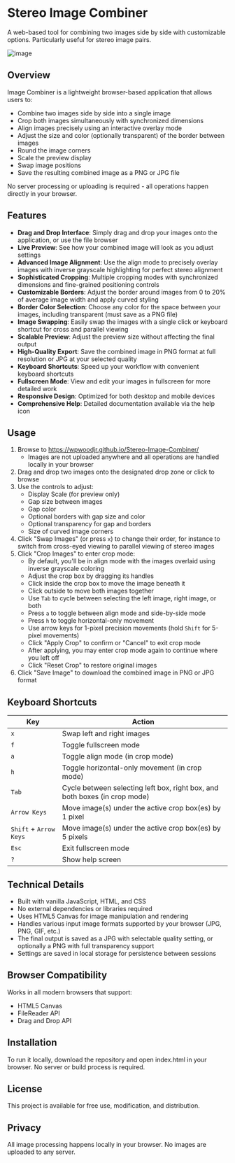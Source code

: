 # Stereo Image Combiner

A web-based tool for combining two images side by side with customizable options. Particularly useful for stereo image pairs.

![image](https://github.com/user-attachments/assets/26c7b5bc-91e9-44a6-aabe-a0d1cbab2fba)

## Overview

Image Combiner is a lightweight browser-based application that allows users to:
- Combine two images side by side into a single image
- Crop both images simultaneously with synchronized dimensions
- Align images precisely using an interactive overlay mode
- Adjust the size and color (optionally transparent) of the border between images
- Round the image corners
- Scale the preview display
- Swap image positions
- Save the resulting combined image as a PNG or JPG file

No server processing or uploading is required - all operations happen directly in your browser.

## Features

- **Drag and Drop Interface**: Simply drag and drop your images onto the application, or use the file browser
- **Live Preview**: See how your combined image will look as you adjust settings
- **Advanced Image Alignment**: Use the align mode to precisely overlay images with inverse grayscale highlighting for perfect stereo alignment
- **Sophisticated Cropping**: Multiple cropping modes with synchronized dimensions and fine-grained positioning controls
- **Customizable Borders**: Adjust the border around images from 0 to 20% of average image width and apply curved styling
- **Border Color Selection**: Choose any color for the space between your images, including transparent (must save as a PNG file)
- **Image Swapping**: Easily swap the images with a single click or keyboard shortcut for cross and parallel viewing
- **Scalable Preview**: Adjust the preview size without affecting the final output
- **High-Quality Export**: Save the combined image in PNG format at full resolution or JPG at your selected quality
- **Keyboard Shortcuts**: Speed up your workflow with convenient keyboard shortcuts
- **Fullscreen Mode**: View and edit your images in fullscreen for more detailed work
- **Responsive Design**: Optimized for both desktop and mobile devices
- **Comprehensive Help**: Detailed documentation available via the help icon

## Usage

1. Browse to https://wpwoodjr.github.io/Stereo-Image-Combiner/
   - Images are not uploaded anywhere and all operations are handled locally in your browser
2. Drag and drop two images onto the designated drop zone or click to browse
3. Use the controls to adjust:
   - Display Scale (for preview only)
   - Gap size between images
   - Gap color
   - Optional borders with gap size and color
   - Optional transparency for gap and borders
   - Size of curved image corners
4. Click "Swap Images" (or press `x`) to change their order, for instance to switch from cross-eyed viewing to parallel viewing of stereo images
5. Click "Crop Images" to enter crop mode:
   - By default, you'll be in align mode with the images overlaid using inverse grayscale coloring
   - Adjust the crop box by dragging its handles
   - Click inside the crop box to move the image beneath it
   - Click outside to move both images together
   - Use `Tab` to cycle between selecting the left image, right image, or both
   - Press `a` to toggle between align mode and side-by-side mode
   - Press `h` to toggle horizontal-only movement
   - Use arrow keys for 1-pixel precision movements (hold `Shift` for 5-pixel movements)
   - Click "Apply Crop" to confirm or "Cancel" to exit crop mode
   - After applying, you may enter crop mode again to continue where you left off
   - Click "Reset Crop" to restore original images
6. Click "Save Image" to download the combined image in PNG or JPG format

## Keyboard Shortcuts

| Key | Action |
|-----|--------|
| `x` | Swap left and right images |
| `f` | Toggle fullscreen mode |
| `a` | Toggle align mode (in crop mode) |
| `h` | Toggle horizontal-only movement (in crop mode) |
| `Tab` | Cycle between selecting left box, right box, and both boxes (in crop mode) |
| `Arrow Keys` | Move image(s) under the active crop box(es) by 1 pixel |
| `Shift` + `Arrow Keys` | Move image(s) under the active crop box(es) by 5 pixels |
| `Esc` | Exit fullscreen mode |
| `?` | Show help screen |

## Technical Details

- Built with vanilla JavaScript, HTML, and CSS
- No external dependencies or libraries required
- Uses HTML5 Canvas for image manipulation and rendering
- Handles various input image formats supported by your browser (JPG, PNG, GIF, etc.)
- The final output is saved as a JPG with selectable quality setting, or optionally a PNG with full transparency support
- Settings are saved in local storage for persistence between sessions

## Browser Compatibility

Works in all modern browsers that support:
- HTML5 Canvas
- FileReader API
- Drag and Drop API

## Installation

To run it locally, download the repository and open index.html in your browser. No server or build process is required.

## License

This project is available for free use, modification, and distribution.

## Privacy

All image processing happens locally in your browser. No images are uploaded to any server.
